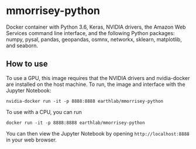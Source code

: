 # mmorrisey-python

Docker container with Python 3.6, Keras, NVIDIA drivers, the 
Amazon Web Services command line interface, and the following
Python packages: numpy, pysal, pandas, geopandas, osmnx,
networkx, sklearn, matplotlib, and seaborn.

## How to use

To use a GPU, this image requires that the NVIDIA drivers
and nvidia-docker are installed on the host machine.
To run, the image and interface with the Jupyter Notebook:

```
nvidia-docker run -it -p 8888:8888 earthlab/mmorrisey-python
```    

To use with a CPU, you can run

```
docker run -it -p 8888:8888 earthlab/mmorrisey-python
```


You can then view the Jupyter Notebook by opening `http://localhost:8888` in your web browser.
